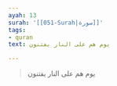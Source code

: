 ```yaml
---
ayah: 13
surah: '[[051-Surah|سورة]]'
tags:
- quran
text: يوم هم على النار يفتنون

---
```

> يوم هم على النار يفتنون
